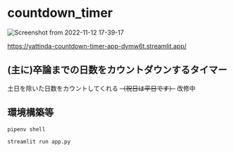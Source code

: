 # countdown_timer
![Screenshot from 2022-11-12 17-39-17](https://user-images.githubusercontent.com/50829936/201466270-fbd70c4b-992d-434b-b5fd-83d2037dd36f.png)

https://yattinda-countdown-timer-app-dymw6t.streamlit.app/

## (主に)卒論までの日数をカウントダウンするタイマー
土日を除いた日数をカウントしてくれる ~~（祝日は平日です）~~ 改修中

## 環境構築等
```pipenv
pipenv shell
```

```local
streamlit run app.py
```
